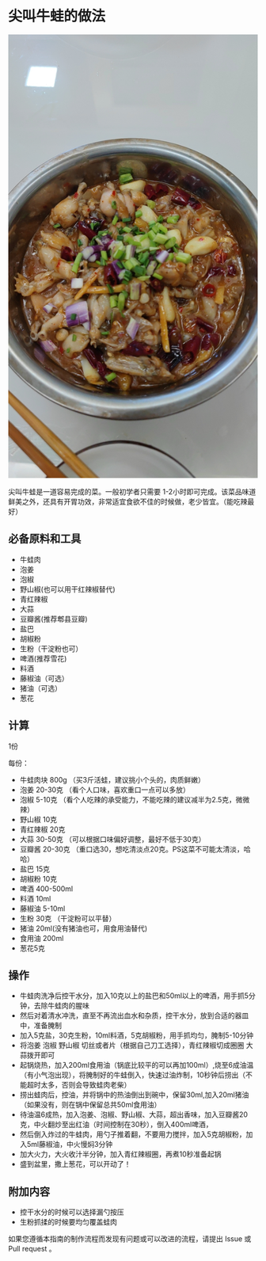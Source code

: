 # 尖叫牛蛙的做法

![示例菜成品](./尖叫牛蛙.jpg)

尖叫牛蛙是一道容易完成的菜。一般初学者只需要 1-2小时即可完成。该菜品味道鲜美之外，还具有开胃功效，非常适宜食欲不佳的时候做，老少皆宜。（能吃辣最好）

## 必备原料和工具

- 牛蛙肉
- 泡姜
- 泡椒
- 野山椒(也可以用干红辣椒替代)
- 青红辣椒
- 大蒜
- 豆瓣酱(推荐郫县豆瓣)
- 盐巴
- 胡椒粉
- 生粉（干淀粉也可）
- 啤酒(推荐雪花)
- 料酒
- 藤椒油（可选）
- 猪油（可选）
- 葱花

## 计算

1份

每份：

- 牛蛙肉块 800g （买3斤活蛙，建议挑小个头的，肉质鲜嫩）
- 泡姜 20-30克 （看个人口味，喜欢重口一点可以多放）
- 泡椒 5-10克 （看个人吃辣的承受能力，不能吃辣的建议减半为2.5克，微微辣）
- 野山椒 10克
- 青红辣椒 20克
- 大蒜 30-50克 （可以根据口味偏好调整，最好不低于30克）
- 豆瓣酱 20-30克 （重口选30，想吃清淡点20克。PS这菜不可能太清淡，哈哈）
- 盐巴 15克
- 胡椒粉 10克
- 啤酒 400-500ml
- 料酒 10ml
- 藤椒油 5-10ml
- 生粉 30克 （干淀粉可以平替）
- 猪油 20ml(没有猪油也可，用食用油替代)
- 食用油 200ml
- 葱花5克

## 操作

- 牛蛙肉洗净后控干水分，加入10克以上的盐巴和50ml以上的啤酒，用手抓5分钟，去除牛蛙肉的腥味
- 然后对着清水冲洗，直至不再流出血水和杂质，控干水分，放到合适的器皿中，准备腌制
- 加入5克盐，30克生粉，10ml料酒，5克胡椒粉，用手抓均匀，腌制5-10分钟
- 将泡姜 泡椒 野山椒 切丝或者片（根据自己刀工选择），青红辣椒切成圈圈 大蒜拨开即可
- 起锅烧热，加入200ml食用油（锅底比较平的可以再加100ml）,烧至6成油温（有小气泡出现），将腌制好的牛蛙倒入，快速过油炸制，10秒钟后捞出（不能超时太多，否则会导致蛙肉老柴）
- 捞出蛙肉后，控油，并将锅中的热油倒出到碗中，保留30ml,加入20ml猪油（如果没有，则在锅中保留总共50ml食用油）
- 待油温6成热，加入泡姜、泡椒、野山椒、大蒜，超出香味，加入豆瓣酱20克，中火翻炒至出红油（时间控制在30秒），倒入400ml啤酒，
- 然后倒入炸过的牛蛙肉，用勺子推着翻，不要用力搅拌，加入5克胡椒粉，加入5ml藤椒油，中火慢焖3分钟
- 加大火力，大火收汁半分钟，加入青红辣椒圈，再煮10秒准备起锅
- 盛到盆里，撒上葱花，可以开动了！

## 附加内容

- 控干水分的时候可以选择漏勺按压
- 生粉抓揉的时候要均匀覆盖蛙肉

如果您遵循本指南的制作流程而发现有问题或可以改进的流程，请提出 Issue 或 Pull request 。
